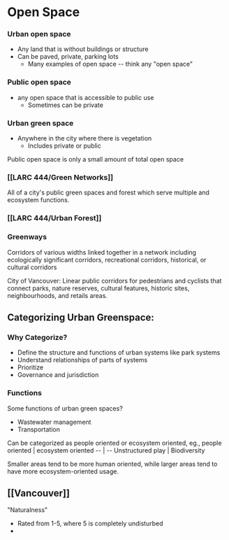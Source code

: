 # Open Space
### Urban open space 
- Any land that is without buildings or structure
- Can be paved, private, parking lots
	- Many examples of open space -- think any "open space"

### Public open space 
- any open space that is accessible to public use
	- Sometimes can be private



### Urban green space
- Anywhere in the city where there is vegetation
	- Includes private or public


Public open space is only a small amount of total open space



### [[LARC 444/Green Networks]]
All of a city's public green spaces and forest which serve multiple and ecosystem functions.



### [[LARC 444/Urban Forest]]




### Greenways
Corridors of various widths linked together in a network including ecologically significant corridors, recreational corridors, historical, or cultural corridors

City of Vancouver:
Linear public corridors for pedestrians and cyclists that connect parks, nature reserves, cultural features, historic sites, neighbourhoods, and retails areas.




## Categorizing Urban Greenspace:
### Why Categorize?
- Define the structure and functions of urban systems like park systems
- Understand relationships of parts of systems
- Prioritize
- Governance and jurisdiction

### Functions
Some functions of urban green spaces?
- Wastewater management
- Transportation

Can be categorized as people oriented or ecosystem oriented, eg.,
people oriented | ecosystem oriented
-- | --
Unstructured play | Biodiversity


Smaller areas tend to be more human oriented, while larger areas tend to have more ecosystem-oriented usage.


## [[Vancouver]]


"Naturalness"
- Rated from 1-5, where 5 is completely undisturbed
- 